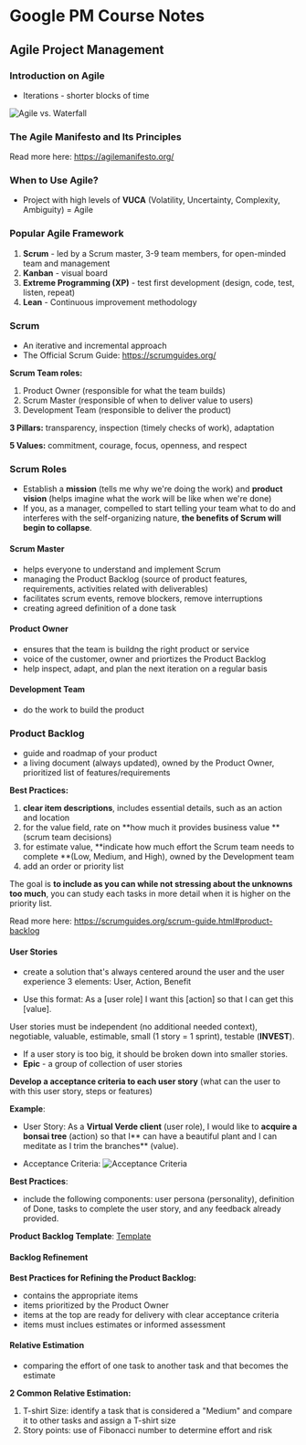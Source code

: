 # Google PM Course Notes

## Agile Project Management

### Introduction on Agile
- Iterations - shorter blocks of time

![Agile vs. Waterfall](https://i.imgur.com/uV1ZlVZ.png)

### The Agile Manifesto and Its Principles
Read more here: https://agilemanifesto.org/

### When to Use Agile?
- Project with high levels of **VUCA** (Volatility, Uncertainty, Complexity, Ambiguity) = Agile

### Popular Agile Framework
1. **Scrum** - led by a Scrum master, 3-9 team members, for open-minded team and management
2. **Kanban** - visual board
3. **Extreme Programming (XP)** - test first development (design, code, test, listen, repeat)
4. **Lean** - Continuous improvement methodology

### Scrum
- An iterative and incremental approach
- The Official Scrum Guide: https://scrumguides.org/

**Scrum Team roles:**
1. Product Owner (responsible for what the team builds)
2. Scrum Master (responsible of when to deliver value to users)
3. Development Team (responsible to deliver the product)

**3 Pillars:** transparency, inspection (timely checks of work), adaptation

**5 Values:** commitment, courage, focus, openness, and respect

### Scrum Roles
- Establish a **mission** (tells me why we're doing the work) and **product vision** (helps imagine what the work will be like when we're done)
- If you, as a manager, compelled to start telling your team what to do and interferes with the self-organizing nature, **the benefits of Scrum will begin to collapse**.

#### Scrum Master
- helps everyone to understand and implement Scrum
- managing the Product Backlog (source of product features, requirements, activities related with deliverables)
- facilitates scrum events, remove blockers, remove interruptions
- creating agreed definition of a done task

#### Product Owner
- ensures that the team is buildng the right product or service
- voice of the customer, owner and priortizes the Product Backlog
- help inspect, adapt, and plan the next iteration on a regular basis

#### Development Team
- do the work to build the product

### Product Backlog
- guide and roadmap of your product
- a living document (always updated), owned by the Product Owner, prioritized list of features/requirements

**Best Practices:**
1. **clear item descriptions**, includes essential details, such as an action and location
2. for the value field, rate on **how much it provides business value **(scrum team decisions)
3. for estimate value, **indicate how much effort the Scrum team needs to complete **(Low, Medium, and High), owned by the Development team
4. add an order or priority list

The goal is **to include as you can while not stressing about the unknowns too much**, you can study each tasks in more detail when it is higher on the priority list.

Read more here: https://scrumguides.org/scrum-guide.html#product-backlog

#### User Stories
- create a solution that's always centered around the user and the user experience
3 elements: User, Action, Benefit

- Use this format: As a [user role] I want this [action] so that I can get this [value].

User stories must be independent (no additional needed context), negotiable, valuable, estimable, small (1 story = 1 sprint), testable (**INVEST**).

- If a user story is too big, it should be broken down into smaller stories.
- **Epic** -  a group of collection of user stories

**Develop a acceptance criteria to each user story** (what can the user to with this user story, steps or features)

**Example**:

- User Story: As a **Virtual Verde client** (user role), I would like to **acquire a bonsai tree** (action) so that I** can have a beautiful plant and I can meditate as I trim the branches** (value).

- Acceptance Criteria:
![Acceptance Criteria](https://i.imgur.com/Iq0RYR9.png)

**Best Practices**:
- include the following components: user persona (personality), definition of Done, tasks to complete the user story, and any feedback already provided.

**Product Backlog Template**: [Template](https://github.com/ralmario/googlepmguide/blob/main/Documents/Project%20Agile%20Management/Product%20Backlog%20Template.xlsx)

#### Backlog Refinement

**Best Practices for Refining the Product Backlog:**
- contains the appropriate items
- items prioritized by the Product Owner
- items at the top are ready for delivery with clear acceptance criteria
- items must inclues estimates or informed assessment

#### Relative Estimation
- comparing the effort of one task to another task and that becomes the estimate

**2 Common Relative Estimation:**
1. T-shirt Size: identify a task that is considered a "Medium" and compare it to other tasks and assign a T-shirt size
2. Story points: use of Fibonacci number to determine effort and risk